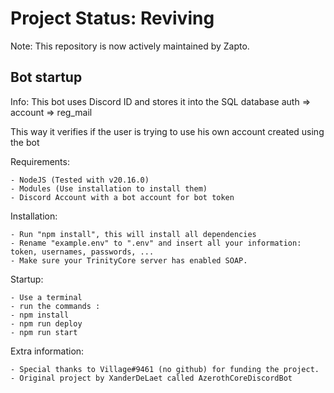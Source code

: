 # Project Status: Reviving

Note: This repository is now actively maintained by Zapto.

## Bot startup

Info: This bot uses Discord ID and stores it into the SQL database auth => account => reg_mail

This way it verifies if the user is trying to use his own account created using the bot

Requirements:

    - NodeJS (Tested with v20.16.0)
    - Modules (Use installation to install them)
    - Discord Account with a bot account for bot token

Installation:

    - Run "npm install", this will install all dependencies
    - Rename "example.env" to ".env" and insert all your information: token, usernames, passwords, ...
    - Make sure your TrinityCore server has enabled SOAP.

Startup:

    - Use a terminal
    - run the commands :
    - npm install
    - npm run deploy
    - npm run start

Extra information:

    - Special thanks to Village#9461 (no github) for funding the project.
    - Original project by XanderDeLaet called AzerothCoreDiscordBot
